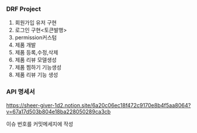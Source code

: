 ### DRF Project

1. 회원가입 유저 구현
2. 로그인 구현<토큰발행>
3. permission커스텀
4. 제품 개발
5. 제품 등록,수정,삭제
6. 제품 리뷰 모델생성
7. 제품 찜하기 기능생성
8. 제품 리뷰 기능 생성


### API 명세서

https://sheer-giver-1d2.notion.site/6a20c06ec18f472c9170e8b4f5aa8064?v=67a17d503b804e18ba228050289ca3cb


이슈 번호를 커밋메세지에 작성
